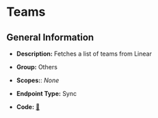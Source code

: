 # Teams

## General Information

- **Description:** Fetches a list of teams from Linear

- **Group:** Others
- **Scopes:**: _None_
- **Endpoint Type:** Sync
- **Code:** [🔗](https://github.com/NangoHQ/integration-templates/tree/main/integrations/linear/syncs/teams.ts)
